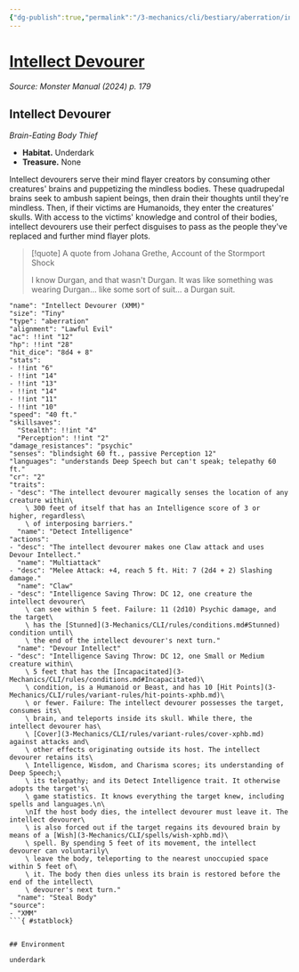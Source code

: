```yaml
---
{"dg-publish":true,"permalink":"/3-mechanics/cli/bestiary/aberration/intellect-devourer-xmm/","tags":["ttrpg-cli/compendium/src/5e/xmm","ttrpg-cli/monster/cr/2","ttrpg-cli/monster/environment/underdark","ttrpg-cli/monster/size/tiny","ttrpg-cli/monster/type/aberration"],"created":"2025-02-22T12:02:28.290-05:00","updated":"2025-02-26T17:46:11.109-05:00"}
---
```


# [Intellect Devourer](3-Mechanics/CLI/bestiary/aberration/intellect-devourer-xmm.md)
*Source: Monster Manual (2024) p. 179*  

## Intellect Devourer

*Brain-Eating Body Thief*

- **Habitat.** Underdark  
- **Treasure.** None  

Intellect devourers serve their mind flayer creators by consuming other creatures' brains and puppetizing the mindless bodies. These quadrupedal brains seek to ambush sapient beings, then drain their thoughts until they're mindless. Then, if their victims are Humanoids, they enter the creatures' skulls. With access to the victims' knowledge and control of their bodies, intellect devourers use their perfect disguises to pass as the people they've replaced and further mind flayer plots.

> [!quote] A quote from Johana Grethe, Account of the Stormport Shock  
> 
> I know Durgan, and that wasn't Durgan. It was like something was wearing Durgan... like some sort of suit... a Durgan suit.


```statblock
"name": "Intellect Devourer (XMM)"
"size": "Tiny"
"type": "aberration"
"alignment": "Lawful Evil"
"ac": !!int "12"
"hp": !!int "28"
"hit_dice": "8d4 + 8"
"stats":
- !!int "6"
- !!int "14"
- !!int "13"
- !!int "14"
- !!int "11"
- !!int "10"
"speed": "40 ft."
"skillsaves":
  "Stealth": !!int "4"
  "Perception": !!int "2"
"damage_resistances": "psychic"
"senses": "blindsight 60 ft., passive Perception 12"
"languages": "understands Deep Speech but can't speak; telepathy 60 ft."
"cr": "2"
"traits":
- "desc": "The intellect devourer magically senses the location of any creature within\
    \ 300 feet of itself that has an Intelligence score of 3 or higher, regardless\
    \ of interposing barriers."
  "name": "Detect Intelligence"
"actions":
- "desc": "The intellect devourer makes one Claw attack and uses Devour Intellect."
  "name": "Multiattack"
- "desc": "Melee Attack: +4, reach 5 ft. Hit: 7 (2d4 + 2) Slashing damage."
  "name": "Claw"
- "desc": "Intelligence Saving Throw: DC 12, one creature the intellect devourer\
    \ can see within 5 feet. Failure: 11 (2d10) Psychic damage, and the target\
    \ has the [Stunned](3-Mechanics/CLI/rules/conditions.md#Stunned) condition until\
    \ the end of the intellect devourer's next turn."
  "name": "Devour Intellect"
- "desc": "Intelligence Saving Throw: DC 12, one Small or Medium creature within\
    \ 5 feet that has the [Incapacitated](3-Mechanics/CLI/rules/conditions.md#Incapacitated)\
    \ condition, is a Humanoid or Beast, and has 10 [Hit Points](3-Mechanics/CLI/rules/variant-rules/hit-points-xphb.md)\
    \ or fewer. Failure: The intellect devourer possesses the target, consumes its\
    \ brain, and teleports inside its skull. While there, the intellect devourer has\
    \ [Cover](3-Mechanics/CLI/rules/variant-rules/cover-xphb.md) against attacks and\
    \ other effects originating outside its host. The intellect devourer retains its\
    \ Intelligence, Wisdom, and Charisma scores; its understanding of Deep Speech;\
    \ its telepathy; and its Detect Intelligence trait. It otherwise adopts the target's\
    \ game statistics. It knows everything the target knew, including spells and languages.\n\
    \nIf the host body dies, the intellect devourer must leave it. The intellect devourer\
    \ is also forced out if the target regains its devoured brain by means of a [Wish](3-Mechanics/CLI/spells/wish-xphb.md)\
    \ spell. By spending 5 feet of its movement, the intellect devourer can voluntarily\
    \ leave the body, teleporting to the nearest unoccupied space within 5 feet of\
    \ it. The body then dies unless its brain is restored before the end of the intellect\
    \ devourer's next turn."
  "name": "Steal Body"
"source":
- "XMM"
```{ #statblock}


## Environment

underdark